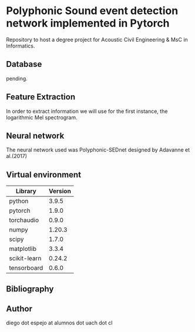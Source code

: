 # Polyphonic Sound event detection network implemented in Pytorch
Repository to host a degree project for Acoustic Civil Engineering & MsC in Informatics.

## Database
pending.

## Feature Extraction

In order to extract information we will use for the first instance, the logarithmic Mel spectrogram.

## Neural network

The neural network used was Polyphonic-SEDnet designed by Adavanne et al.(2017)

## Virtual environment

|Library|Version|
|-------|-------|
|python|3.9.5|
|pytorch|1.9.0|
|torchaudio|0.9.0|
|numpy|1.20.3|
|scipy|1.7.0|
|matplotlib|3.3.4|
|scikit-learn|0.24.2|
|tensorboard|0.6.0|

## Bibliography

## Author

diego dot espejo at alumnos dot uach dot cl
